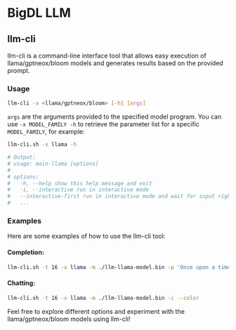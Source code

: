 # BigDL LLM

## llm-cli

llm-cli is a command-line interface tool that allows easy execution of llama/gptneox/bloom models
and generates results based on the provided prompt.

### Usage

```bash
llm-cli -x <llama/gptneox/bloom> [-h] [args]
```

`args` are the arguments provided to the specified model program. You can use `-x MODEL_FAMILY -h`
to retrieve the parameter list for a specific `MODEL_FAMILY`, for example:

```bash
llm-cli.sh -x llama -h

# Output:
# usage: main-llama [options]
#
# options:
#   -h, --help show this help message and exit
#   -i, --interactive run in interactive mode
#   --interactive-first run in interactive mode and wait for input right away
#   ...
```

### Examples

Here are some examples of how to use the llm-cli tool:

#### Completion:

```bash
llm-cli.sh -t 16 -x llama -m ./llm-llama-model.bin -p 'Once upon a time,'
```

#### Chatting:

```bash
llm-cli.sh -t 16 -x llama -m ./llm-llama-model.bin -i --color
```

Feel free to explore different options and experiment with the llama/gptneox/bloom models using
llm-cli!